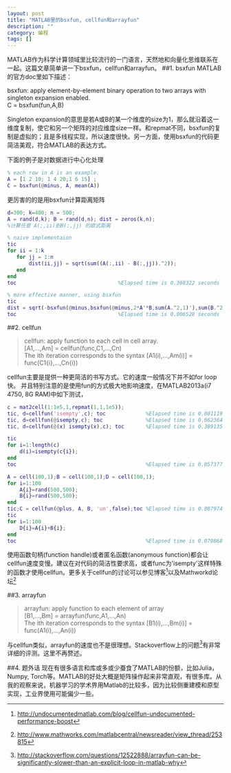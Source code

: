 ```yaml
---
layout: post
title: "MATLAB里的bsxfun, cellfun和arrayfun"
description: ""
category: 编程 
tags: []
---
```

MATLAB作为科学计算领域里比较流行的一门语言，天然地和向量化思维联系在一起。这篇文章简单讲一下bsxfun，cellfun和arrayfun。
##1. bsxfun
MATLAB的官方doc里如下描述：
>
bsxfun: apply element-by-element binary operation to two arrays with singleton expansion enabled.  
C = bsxfun(fun,A,B)

Singleton expansion的意思是若A或B的某一个维度的size为1，那么就沿着这一维度复制，使它和另一个矩阵的对应维度size一样。和repmat不同，bsxfun的复制是虚拟的；且是多线程实现，所以速度很快。另一方面，使用bsxfun的代码更简洁美观，符合MATLAB的表达方式。

下面的例子是对数据进行中心化处理

```matlab
% each row in A is an example.
A = [1 2 10; 1 4 20;1 6 15] ;
C = bsxfun(@minus, A, mean(A))
```
更厉害的的是用bsxfun计算距离矩阵


```matlab
d=300; k=400; n = 500;
A = rand(d,k); B = rand(d,n); dist = zeros(k,n);
%计算任意 A(;,ii)到B(:,jj) 的欧式距离

% naive implementaion
tic
for ii = 1:k
   for jj = 1:n
       dist(ii,jj) = sqrt(sum((A(:,ii) - B(:,jj)).^2));
   end
end
toc									%Elapsed time is 0.368322 seconds

% more effective manner, using bsxfun
tic
dist = sqrt(-bsxfun(@minus,bsxfun(@minus,2*A'*B,sum(A.^2,1)'),sum(B.^2,1)));
toc									%Elapsed time is 0.006528 seconds
```


##2. cellfun
> cellfun: apply function to each cell in cell array.   
> [A1,...,Am] = cellfun(func,C1,...,Cn)  
> The ith iteration corresponds to the syntax [A1(i),...,Am(i)] = func(C1{i},...,Cn{i})

cellfun主要是提供一种更简洁的书写方式。它的速度一般情况下并不如for loop快。
并且特别注意的是使用fun的方式极大地影响速度，在MATLAB2013a(i7 4750, 8G RAM)中如下测试，

```matlab
c = mat2cell(1:1e5,1,repmat(1,1,1e5));
tic, d=cellfun('isempty',c); toc			 %Elapsed time is 0.001119 seconds
tic, d=cellfun(@isempty,c); toc				 %Elapsed time is 0.062364 seconds
tic, d=cellfun(@(x) isempty(x),c); toc		 %Elapsed time is 0.389135 seconds

tic
for i=1:length(c)
    d(i)=isempty(c{i});
end
toc											 %Elapsed time is 0.057377 seconds

A = cell(100,1);B = cell(100,1);D = cell(100,1);
for i=1:100
    A{i}=rand(500,500);
    B{i}=rand(500,500);
end
tic;C = cellfun(@plus, A, B, 'un',false);toc %Elapsed time is 0.087974 seconds
tic
for i=1:100 
    D{i}=A{i}+B{i}; 
end
toc											 %Elapsed time is 0.079868 seconds
```
使用函数句柄(function handle)或者匿名函数(anonymous function)都会让cellfun速度变慢。建议在对代码的简洁性要求高，或者func为'isempty'这样特殊的函数才使用cellfun。更多关于cellfun的讨论可以参见博客[^1]以及Mathworkd论坛[^2]

##3. arrayfun
> arrayfun: apply function to each element of array  
> [B1,...,Bm] = arrayfun(func,A1,...,An)  
> The ith iteration corresponds to the syntax [B1(i),...,Bm(i)] = func(A1(i),...,An(i))

与cellfun类似，arrayfun的速度也不是很理想。Stackoverflow上的问题[^3]有非常详细的评测。这里不再赘述。

##4. 题外话
现在有很多语言和库或多或少蚕食了MATLAB的份额，比如Julia，Numpy, Torch等。MATLAB的好处大概是矩阵操作起来非常直观，有很多库。从我的观察来说，机器学习的学术界用Matlab的比较多，因为比较侧重建模和原型实现，工业界使用可能偏少一些。


[^1]: http://undocumentedmatlab.com/blog/cellfun-undocumented-performance-boost
[^2]: http://www.mathworks.com/matlabcentral/newsreader/view_thread/253815 
[^3]: http://stackoverflow.com/questions/12522888/arrayfun-can-be-significantly-slower-than-an-explicit-loop-in-matlab-why
